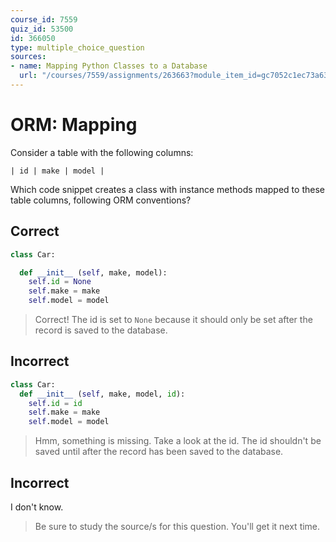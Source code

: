 ```yaml
---
course_id: 7559
quiz_id: 53500
id: 366050
type: multiple_choice_question
sources:
- name: Mapping Python Classes to a Database
  url: "/courses/7559/assignments/263663?module_item_id=gc7052c1ec73a632ce1c697cca3431680"
---
```


# ORM: Mapping

Consider a table with the following columns:

```plaintext
| id | make | model |
```

Which code snippet creates a class with instance methods mapped to these table
columns, following ORM conventions?

## Correct

```python
class Car:

  def __init__ (self, make, model):
    self.id = None
    self.make = make
    self.model = model
```

> Correct! The id is set to `None` because it should only be set after the record
> is saved to the database.

## Incorrect

```python
class Car:
  def __init__ (self, make, model, id):
    self.id = id
    self.make = make
    self.model = model
```

> Hmm, something is missing. Take a look at the id. The id shouldn't be saved
> until after the record has been saved to the database.

## Incorrect

I don't know.

> Be sure to study the source/s for this question. You'll get it next time.

